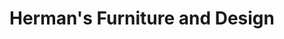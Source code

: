 ---
title: "Herman's Furniture and Design"
url: /avon-lake/hermans-furniture-and-design/
shop: furniture
---